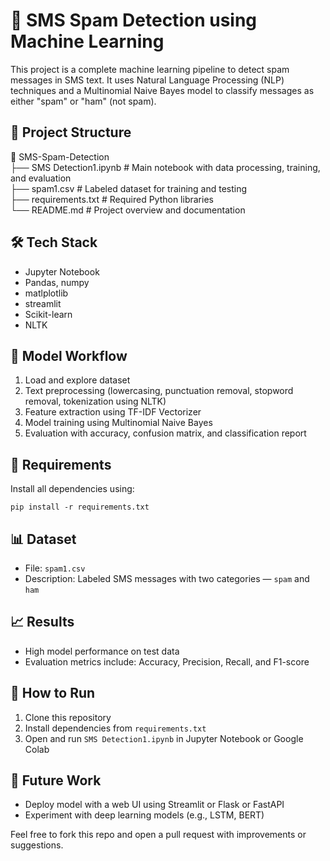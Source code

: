 # 📱 SMS Spam Detection using Machine Learning

This project is a complete machine learning pipeline to detect spam messages in SMS text. It uses Natural Language Processing (NLP) techniques and a Multinomial Naive Bayes model to classify messages as either "spam" or "ham" (not spam).

## 📂 Project Structure

📁 SMS-Spam-Detection  
├── SMS Detection1.ipynb        # Main notebook with data processing, training, and evaluation  
├── spam1.csv                   # Labeled dataset for training and testing  
├── requirements.txt            # Required Python libraries  
└── README.md                   # Project overview and documentation  


## 🛠️ Tech Stack

- Jupyter Notebook
- Pandas, numpy
- matlplotlib
- streamlit
- Scikit-learn
- NLTK


## 🧠 Model Workflow

1. Load and explore dataset  
2. Text preprocessing (lowercasing, punctuation removal, stopword removal, tokenization using NLTK)  
3. Feature extraction using TF-IDF Vectorizer  
4. Model training using Multinomial Naive Bayes  
5. Evaluation with accuracy, confusion matrix, and classification report  


## 🔧 Requirements

Install all dependencies using:

```
pip install -r requirements.txt
```


## 📊 Dataset

- File: `spam1.csv`  
- Description: Labeled SMS messages with two categories — `spam` and `ham`


## 📈 Results

- High model performance on test data  
- Evaluation metrics include: Accuracy, Precision, Recall, and F1-score


## 🚀 How to Run

1. Clone this repository  
2. Install dependencies from `requirements.txt`  
3. Open and run `SMS Detection1.ipynb` in Jupyter Notebook or Google Colab


## 📌 Future Work

- Deploy model with a web UI using Streamlit or Flask or FastAPI
- Experiment with deep learning models (e.g., LSTM, BERT)

Feel free to fork this repo and open a pull request with improvements or suggestions.
